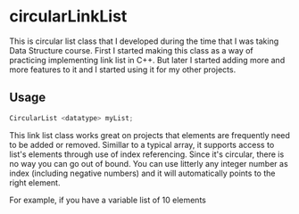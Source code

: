 # circularLinkList

This is circular list class that I developed during the time that I was taking Data Structure course. First I started making this class as a way of practicing implementing link list in C++. But later I started adding more and more features to it and I started using it for my other projects.

## Usage

```c++
CircularList <datatype> myList;
```

This link list class works great on projects that elements are frequently need to be added or removed. Simillar to a typical array, it supports access to list's elements through use of index referencing. Since it's circular, there is no way you can go out of bound. You can use litterly any integer number as index (including negative numbers) and it will automatically points to the right element.

For example, if you have a variable list of 10 elements 
